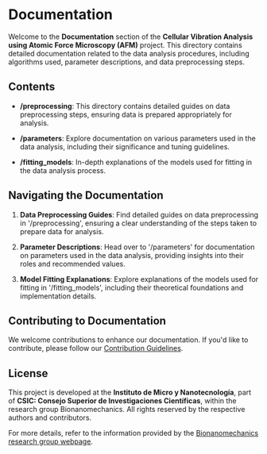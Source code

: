 # Documentation

Welcome to the **Documentation** section of the **Cellular Vibration Analysis using Atomic Force Microscopy (AFM)** project. This directory contains detailed documentation related to the data analysis procedures, including algorithms used, parameter descriptions, and data preprocessing steps.

## Contents

- **/preprocessing**: This directory contains detailed guides on data preprocessing steps, ensuring data is prepared appropriately for analysis.

- **/parameters**: Explore documentation on various parameters used in the data analysis, including their significance and tuning guidelines.

- **/fitting_models**: In-depth explanations of the models used for fitting in the data analysis process.

## Navigating the Documentation

1. **Data Preprocessing Guides**:
   Find detailed guides on data preprocessing in '/preprocessing', ensuring a clear understanding of the steps taken to prepare data for analysis.

2. **Parameter Descriptions**:
   Head over to '/parameters' for documentation on parameters used in the data analysis, providing insights into their roles and recommended values.

3. **Model Fitting Explanations**:
   Explore explanations of the models used for fitting in '/fitting_models', including their theoretical foundations and implementation details.

## Contributing to Documentation

We welcome contributions to enhance our documentation. If you'd like to contribute, please follow our [Contribution Guidelines](../../CONTRIBUTING.md).

## License

This project is developed at the **Instituto de Micro y Nanotecnología**, part of **CSIC: Consejo Superior de Investigaciones Científicas**, within the research group Bionanomechanics. All rights reserved by the respective authors and contributors.

For more details, refer to the information provided by the [Bionanomechanics research group webpage](https://bionano.imn-cnm.csic.es/?lang=en).
